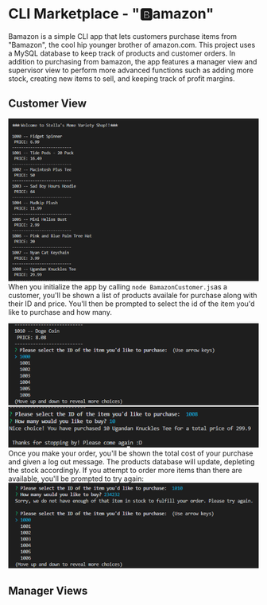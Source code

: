 # CLI Marketplace - "🅱️amazon"

Bamazon is a simple CLI app that lets customers purchase items from "Bamazon", the cool hip younger brother of amazon.com. This project uses a MySQL database to keep track of products and customer orders. In addition to purchasing from bamazon, the app features a manager view and supervisor view to perform more advanced functions such as adding more stock, creating new items to sell, and keeping track of profit margins.

## Customer View
![](./readmepics/CustomerView.png)
When you initialize the app by calling ```node BamazonCustomer.js```as a customer, you'll be shown a list of products availale for purchase along with their ID and price. You'll then be prompted to select the id of the item you'd like to purchase and how many.

![](./readmepics/CustomerPurchase.png)
<br>
![](./readmepics/completePurchase.png)
Once you make your order, you'll be shown the total cost of your purchase and given a log out message. The products database will update, depleting the stock accordingly. If you attempt to order more items than there are available, you'll be prompted to try again:
![](./readmepics/lowstockCustomer.png)

## Manager Views